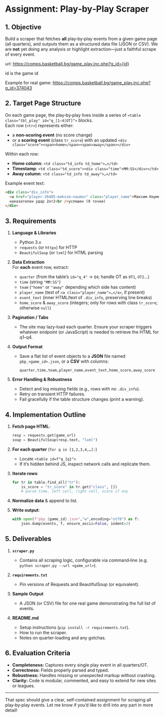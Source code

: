 # Assignment: Play‑by‑Play Scraper

## 1. Objective

Build a scraper that fetches **all** play‑by‑play events from a given game page (all quarters), and outputs them as a structured data file (JSON or CSV). We are **not** yet doing any analysis or highlight extraction—just a faithful scrape of every event.

url: https://comps.basketball.bg/game_play.inc.php?g_id={id}

id is the game id

Example for real game: https://comps.basketball.bg/game_play.inc.php?g_id=374043

## 2. Target Page Structure

On each game page, the play‑by‑play lives inside a series of `<table class="tbl_play" id="q_[1–4|OT]">` blocks.  
Each row (`<tr>`) represents either:

- a **non‑scoring event** (no score change)
- or a **scoring event** (class `tr_score`) with an updated `<div class="score"><span>home</span><span>away</span></div>`

Within each row:

- **Home column**: `<td class="td_info td_home">…</td>`
- **Timestamp**: `<td class="td_score"><div class="time">MM:SS</div></td>`
- **Away column**: `<td class="td_info td_away">…</td>`

Example event text:

```html
<div class="div_info">
  <a href="player-26485-maksim-naumov" class="player_name">Максим Наумов</a>
  наказателен удар 2от2<br />успешен (9 точки)
</div>
```

## 3. Requirements

1. **Language & Libraries**

   - Python 3.x
   - `requests` (or `httpx`) for HTTP
   - `BeautifulSoup` (or `lxml`) for HTML parsing

2. **Data Extraction**  
   For **each** event row, extract:

   - `quarter` (from the table’s `id="q_4"` → `Q4`; handle OT as `OT1`, `OT2`…)
   - `time` (string `"MM:SS"`)
   - `team` (`"home"` or `"away"` depending which side has content)
   - `player_name` (text of `<a class="player_name">…</a>`, if present)
   - `event_text` (inner HTML/text of `.div_info`, preserving line breaks)
   - `home_score` & `away_score` (integers; only for rows with class `tr_score`; otherwise `null`)

3. **Pagination / Tabs**

   - The site may lazy‑load each quarter. Ensure your scraper triggers whatever endpoint (or JavaScript) is needed to retrieve the HTML for q1–q4.

4. **Output Format**

   - Save a flat list of event objects to a **JSON** file named `pbp_<game_id>.json`, or a **CSV** with columns:
     ```
     quarter,time,team,player_name,event_text,home_score,away_score
     ```

5. **Error Handling & Robustness**
   - Detect and log missing fields (e.g., rows with no `.div_info`).
   - Retry on transient HTTP failures.
   - Fail gracefully if the table structure changes (print a warning).

## 4. Implementation Outline

1. **Fetch page HTML**:
   ```python
   resp = requests.get(game_url)
   soup = BeautifulSoup(resp.text, "lxml")
   ```
2. **For each quarter** (`for q in [1,2,3,4,…]:`)
   - Locate `<table id=f"q_{q}">`
   - If it’s hidden behind JS, inspect network calls and replicate them.
3. **Iterate rows**:
   ```python
   for tr in table.find_all("tr"):
       is_score = "tr_score" in tr.get("class", [])
       # parse time, left cell, right cell, score if any
   ```
4. **Normalize data** & append to list.

5. **Write output**:
   ```python
   with open(f"pbp_{game_id}.json","w",encoding="utf8") as f:
       json.dump(events, f, ensure_ascii=False, indent=2)
   ```

## 5. Deliverables

1. **`scraper.py`**

   - Contains all scraping logic, configurable via command‑line (e.g. `python scraper.py --url <game_url>`).

2. **`requirements.txt`**

   - Pin versions of Requests and BeautifulSoup (or equivalent).

3. **Sample Output**

   - A JSON (or CSV) file for one real game demonstrating the full list of events.

4. **README.md**
   - Setup instructions (`pip install -r requirements.txt`).
   - How to run the scraper.
   - Notes on quarter‑loading and any gotchas.

## 6. Evaluation Criteria

- **Completeness:** Captures every single play event in all quarters/OT.
- **Correctness:** Fields properly parsed and typed.
- **Robustness:** Handles missing or unexpected markup without crashing.
- **Clarity:** Code is modular, commented, and easy to extend for new sites or leagues.

---

That spec should give a clear, self‑contained assignment for scraping all play‑by‑play events. Let me know if you’d like to drill into any part in more detail!
